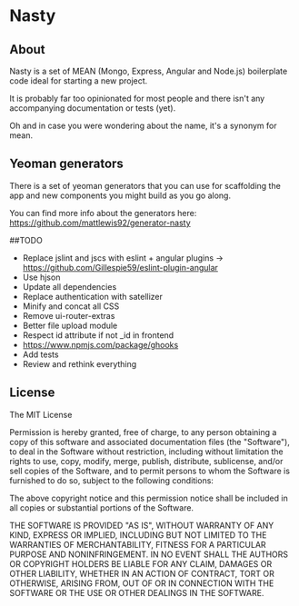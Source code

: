 Nasty
================

## About
Nasty is a set of MEAN (Mongo, Express, Angular and Node.js) boilerplate code ideal for starting a new project. 

It is probably far too opinionated for most people and there isn't any accompanying documentation or tests (yet).

Oh and in case you were wondering about the name, it's a synonym for mean.


## Yeoman generators
There is a set of yeoman generators that you can use for scaffolding the app and new components you might build as you go along. 

You can find more info about the generators here: https://github.com/mattlewis92/generator-nasty

##TODO
* Replace jslint and jscs with eslint + angular plugins -> https://github.com/Gillespie59/eslint-plugin-angular
* Use hjson
* Update all dependencies
* Replace authentication with satellizer
* Minify and concat all CSS
* Remove ui-router-extras
* Better file upload module
* Respect id attribute if not _id in frontend
* https://www.npmjs.com/package/ghooks
* Add tests
* Review and rethink everything

## License

The MIT License

Permission is hereby granted, free of charge, to any person obtaining a copy
of this software and associated documentation files (the "Software"), to deal
in the Software without restriction, including without limitation the rights
to use, copy, modify, merge, publish, distribute, sublicense, and/or sell
copies of the Software, and to permit persons to whom the Software is
furnished to do so, subject to the following conditions:

The above copyright notice and this permission notice shall be included in
all copies or substantial portions of the Software.

THE SOFTWARE IS PROVIDED "AS IS", WITHOUT WARRANTY OF ANY KIND, EXPRESS OR
IMPLIED, INCLUDING BUT NOT LIMITED TO THE WARRANTIES OF MERCHANTABILITY,
FITNESS FOR A PARTICULAR PURPOSE AND NONINFRINGEMENT. IN NO EVENT SHALL THE
AUTHORS OR COPYRIGHT HOLDERS BE LIABLE FOR ANY CLAIM, DAMAGES OR OTHER
LIABILITY, WHETHER IN AN ACTION OF CONTRACT, TORT OR OTHERWISE, ARISING FROM,
OUT OF OR IN CONNECTION WITH THE SOFTWARE OR THE USE OR OTHER DEALINGS IN
THE SOFTWARE.
